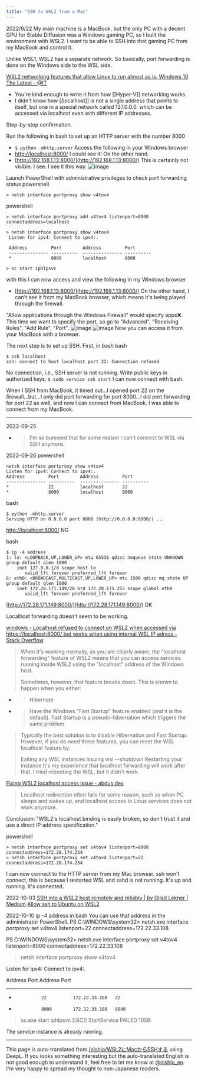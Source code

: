 ```yaml
---
title: "SSH to WSL2 from a Mac"
---
```


2022/9/22
My main machine is a MacBook, but the only PC with a decent GPU for Stable Diffusion was a Windows gaming PC, so I built the environment with WSL2.
I want to be able to SSH into that gaming PC from my MacBook and control it.

Unlike WSL1, WSL2 has a separate network. So basically, port forwarding is done on the Windows side to the WSL side.

[WSL2 networking features that allow Linux to run almost as is: Windows 10 The Latest - @IT](https://atmarkit.itmedia.co.jp/ait/articles/1909/09/news020.html)
- You're kind enough to write it from how [[Hyper-V]] networking works.
- I didn't know how [[localhost]] is not a single address that points to itself, but one in a special network called 127.0.0.0, which can be accessed via localhost even with different IP addresses.

Step-by-step confirmation.

Run the following in bash to set up an HTTP server with the number 8000
- `$ python -mhttp.server`
Access the following in your Windows browser
- [http://localhost:8000/](http://localhost:8000/)
I could see it! On the other hand.
- [http://192.168.1.13:8000/](http://192.168.1.13:8000/)
This is certainly not visible. I see. I see it this way.
![image](https://gyazo.com/1b783dd098acf7e6a56850d38703d06f/thumb/1000)

Launch PowerShell with administrative privileges to check port forwarding status
powershell

```
> netsh interface portproxy show v4tov4
```


powershell

```
> netsh interface portproxy add v4tov4 listenport=8000 connectaddress=localhost

> netsh interface portproxy show v4tov4
 Listen for ipv4: Connect to ipv4:.

 Address         Port        Address         Port
 --------------- ----------  --------------- ----------
 *               8000        localhost       8000

> sc start iphlpsvc
```

with this
I can now access and view the following in my Windows browser
- [http://192.168.1.13:8000/](http://192.168.1.13:8000/)
On the other hand, I can't see it from my MacBook browser, which means it's being played through the firewall.

"Allow applications through the Windows Firewall" would specify apps❌.
This time we want to specify the port, so go to "Advanced", "Receiving Rules", "Add Rule", "Port".
![image](https://gyazo.com/cd361182c52a789fdf641a2eb1467619/thumb/1000)
![image](https://gyazo.com/d36739f795fbd1f7962939a102f95b41/thumb/1000)
Now you can access it from your MacBook with a browser.

The next step is to set up SSH.
First, in bash
bash

```
$ ssh localhost
ssh: connect to host localhost port 22: Connection refused
```

No connection, i.e., SSH server is not running.
Write public keys in authorized keys.
`$ sudo service ssh start`
I can now connect with bash.

When I SSH from MacBook, it timed out...I opened port 22 on the firewall...but...I only did port forwarding for port 8000...I did port forwarding for port 22 as well, and now I can connect from MacBook. I was able to connect from my MacBook.

---
2022-09-25
- > I'm so bummed that for some reason I can't connect to WSL via SSH anymore.

2022-09-26
powershell

```
netsh interface portproxy show v4tov4
Listen for ipv4: Connect to ipv4:.
Address         Port        Address         Port
--------------- ----------  --------------- ----------
*               22          localhost       22
*               8000        localhost       8000

```

bash

```
$ python -mhttp.server
Serving HTTP on 0.0.0.0 port 8000 (http://0.0.0.0:8000/) ...
```

[http://localhost:8000/](http://localhost:8000/) NG

bash

```
$ ip -4 address
1: lo: <LOOPBACK,UP,LOWER_UP> mtu 65536 qdisc noqueue state UNKNOWN group default qlen 1000
    inet 127.0.0.1/8 scope host lo
       valid_lft forever preferred_lft forever
6: eth0: <BROADCAST,MULTICAST,UP,LOWER_UP> mtu 1500 qdisc mq state UP group default qlen 1000
    inet 172.28.171.149/20 brd 172.28.175.255 scope global eth0
       valid_lft forever preferred_lft forever
```


[http://172.28.171.149:8000/](http://172.28.171.149:8000/) OK

Localhost forwarding doesn't seem to be working.

[windows - Localhost refused to connect on WSL2 when accessed via https://localhost:8000/ but works when using internal WSL IP adress - Stack Overflow](https://stackoverflow.com/questions/69926941/localhost-refused-to-connect-on-wsl2-when-accessed-via-https-localhost8000-b)
> When it's working normally, as you are clearly aware, the "localhost forwarding" feature of WSL2 means that you can access services running inside WSL2 using the "localhost" address of the Windows host.
>
>  Sometimes, however, that feature breaks down. This is known to happen when you either:
- >  Hibernate
- >  Have the Windows "Fast Startup" feature enabled (and it is the default). Fast Startup is a pseudo-hibernation which triggers the same problem.
>  Typically the best solution is to disable Hibernation and Fast Startup. However, if you do need these features, you can reset the WSL localhost feature by:
>
>  Exiting any WSL instances
>  Issuing wsl --shutdown
>  Restarting your instance
>  It's my experience that localhost forwarding will work after that.
I tried rebooting the WSL, but it didn't work.

[Fixing WSL2 localhost access issue - abdus.dev](https://abdus.dev/posts/fixing-wsl2-localhost-access-issue/)
> Localhost redirection often fails for some reason, such as when PC sleeps and wakes up, and localhost access to Linux services does not work anymore.

Conclusion: "WSL2's localhost binding is easily broken, so don't trust it and use a direct IP address specification."

powershell

```
> netsh interface portproxy set v4tov4 listenport=8000 connectaddress=172.28.174.254
> netsh interface portproxy set v4tov4 listenport=22 connectaddress=172.28.174.254
```


I can now connect to the HTTP server from my Mac browser.
ssh won't connect, this is because I restarted WSL and sshd is not running.
It's up and running. It's connected.

2022-10-03
[SSH into a WSL2 host remotely and reliably | by Gilad Lekner | Medium](https://medium.com/@gilad215/ssh-into-a-wsl2-host-remotely-and-reliabley-578a12c91a2)
[Allow ssh to Ubuntu on WSL2](https://sunday-morning.app/posts/2020-07-16-wsl2-ubuntu-ssh)

2022-10-10
ip -4 address in bash
You can use that address in the administrator PowerShell.
PS C:\WINDOWS\system32> netsh.exe interface portproxy set v4tov4 listenport=22 connectaddress=172.22.33.108

PS C:\WINDOWS\system32> netsh.exe interface portproxy set v4tov4 listenport=8000 connectaddress=172.22.33.108
>  netsh interface portproxy show v4tov4

Listen for ipv4: Connect to ipv4:.

Address         Port        Address         Port
--------------- ----------  --------------- ----------
*               22          172.22.33.108   22
*               8000        172.22.33.108   8000

>  sc.exe start iphlpsvc
[[SC]] StartService FAILED 1056:

The service instance is already running.



---
This page is auto-translated from [/nishio/WSL2にMacからSSHする](https://scrapbox.io/nishio/WSL2にMacからSSHする) using DeepL. If you looks something interesting but the auto-translated English is not good enough to understand it, feel free to let me know at [@nishio_en](https://twitter.com/nishio_en). I'm very happy to spread my thought to non-Japanese readers.